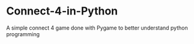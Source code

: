 # Connect-4-in-Python
A simple connect 4 game done with Pygame to better understand python programming
